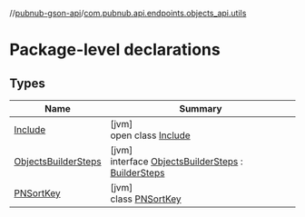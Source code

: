 //[pubnub-gson-api](../../index.md)/[com.pubnub.api.endpoints.objects_api.utils](index.md)

# Package-level declarations

## Types

| Name | Summary |
|---|---|
| [Include](-include/index.md) | [jvm]<br>open class [Include](-include/index.md) |
| [ObjectsBuilderSteps](-objects-builder-steps/index.md) | [jvm]<br>interface [ObjectsBuilderSteps](-objects-builder-steps/index.md) : [BuilderSteps](../com.pubnub.api.endpoints/-builder-steps/index.md) |
| [PNSortKey](-p-n-sort-key/index.md) | [jvm]<br>class [PNSortKey](-p-n-sort-key/index.md) |
